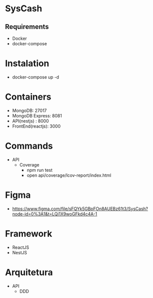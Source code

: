# SysCash

## Requirements
- Docker
- docker-compose

# Instalation
- docker-compose up -d

# Containers
- MongoDB: 27017
- MongoDB Express: 8081
- API(nestjs) : 8000
- FrontEnd(reactjs): 3000

# Commands
- API
    - Coverage
        - npm run test
        - open api/coverage/lcov-report/index.html

# Figma
- https://www.figma.com/file/sFQYk5GBpFOn8AUEBz61t3/SysCash?node-id=0%3A1&t=LQi1X9woGFkd4c4A-1


# Framework
- ReactJS
- NestJS

# Arquitetura

- API
    - DDD
